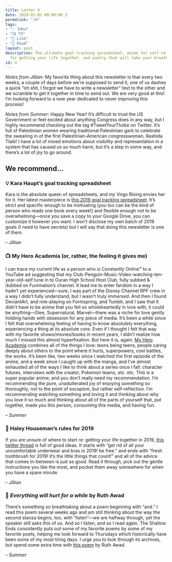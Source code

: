 ```yaml
---
title: Letter 4
date: 2019-01-03 00:00:00 Z
permalink: "/4"
tags:
- "💡 Idea"
- "📺 TV"
- "🔗 Link"
- "📖 Read"
layout: post
description: The ultimate goal-tracking spreadsheet, anime for self-reflection, rules
  for getting your life together, and poetry that will take your breath away.
id: 4
---
```


_Notes from Jillian_: My favorite thing about this newsletter is that every two weeks, a couple of days before we’re supposed to send it, one of us dashes a quick “oh shit, I forgot we have to write a newsletter” text to the other and we scramble to get it together in time to send out. We are very good at this! I’m looking forward to a new year dedicated to never improving this process!

_Notes from Summer_: Happy New Year! It’s difficult to trust the US Government or feel excited about anything Congress does in any way, but I highly recommend checking out the tag #TweetYourThobe on Twitter. It’s full of Palestinian women wearing traditional Palestinian garb to celebrate the swearing in of the first Palestinian-American congresswoman, Rashida Tlaib! I have a lot of mixed emotions about visibility and representation in a system that has caused us so much harm, but it’s a step in some way, and there’s a lot of joy to go around.

## We recommend…

### 💡 Kara Haupt’s goal tracking spreadsheet

Kara is the absolute queen of spreadsheets, and my Virgo Rising envies her for it. Her latest masterpiece is [this 2019 goal tracking spreadsheet](https://twitter.com/karahaupt/status/1078442386886414337). It’s strict and specific enough to be motivating (you too can be the kind of person who reads one book every week!) and flexible enough not to be overwhelming—once you save a copy to your Google Drive, you can customize it however you want. I won’t disclose my own batch of 2019 goals (I need to have secrets) but I will say that doing this newsletter is one of them.

– _Jillian_

### 📺 My Hero Academia (or, rather, the feeling it gives me)

I can trace my current life as a person who is Constantly Online™ to a YouTube ad suggesting that my Club-Penguin-Music-Video-watching-ten-year-old-self tune in to Ouran High School Host Club, fully subbed & dubbed on Funimation’s channel. It lead me to enter fandom in a way I hadn’t yet experienced—sure, I was part of the Disney Channel RPF crew in a way I didn’t fully understand, but I wasn’t truly _immersed_. And then I found DeviantArt, and role-playing on Formspring, and Tumblr, and I saw that it didn’t have to be anime that you fell so wholeheartedly in love with, it could be anything—Glee, Supernatural, Marvel—there was a niche for love gently holding hands with obsession for any piece of media. It’s been a while since I felt that overwhelming feeling of having to know absolutely everything, experiencing a thing at its absolute core. Even if I thought I felt that way with my favorite shows/movies/books in recent years, I didn’t realize how much I missed this almost hyperfixation. But here it is, again. [My Hero Academia](https://www.funimation.com/shows/my-hero-academia/) combines all of the things I love: teens being teens, people caring deeply about others to the point where it hurts, superpowers, cool battles, the works. It’s been like, two weeks since I watched the first episode of the anime, and a week since I caught up with the manga, and I’ve almost exhausted all of the ways I like to think about a series once I fall: character futures, interviews with the creator, Pokemon teams, etc. etc. This is a super popular anime, and you don’t really need my recommendation. I’m recommending the pure, unadulterated joy of enjoying something so thoroughly, not to the point of escapism, but rather self-reflection. I’m recommending watching something and loving it and thinking about why you love it so much and thinking about all of the parts of yourself that, put together, made you this person, consuming this media, and having fun.  

– _Summer_

### 💬 Haley Houseman’s rules for 2019

If you are unsure of where to start re: getting your life together in 2019, [this twitter thread](https://twitter.com/hedhouseman/status/1078290356154847236) is full of good ideas. It starts with “get rid of all your uncomfortable underwear and bras in 2019! be free.” and ends with “fresh toothbrush for 2019! it’s the little things that count!” and all of the advice that comes in-between is just as good. Read it through, pick out the gentle instructions you like the most, and pocket them away somewhere for when you have a spare minute.

– _Jillian_

### 📖 _Everything will hurt for a while_ by Ruth Awad

There’s something so breathtaking about a poem beginning with “and.” I read this poem several weeks ago and am still thinking about the way the second stanza begins, too, with “listen”—we are halfway through, yet the speaker still asks this of us. And so I listen, and so I read again. The Shallow Ends consistently puts out some of my favorite poems by some of my favorite poets, helping me look forward to Thursdays which historically have been some of my most tiring days. I urge you to look through its archives, but spend some extra time with [this poem](http://www.theshallowends.com/home/everything-will-hurt-for-a-while) by Ruth Awad.

– _Summer_

